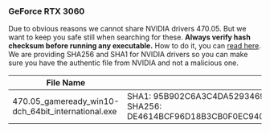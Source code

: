 ### GeForce RTX 3060

Due to obvious reasons we cannot share NVIDIA drivers 470.05. But we want to keep you safe still when searching for these. **Always verify hash checksum before running any executable.** How to do it, you can [read here](https://github.com/nicehash/NiceHashQuickMiner/tree/main/checksums). We are providing SHA256 and SHA1 for NVIDIA drivers so you can make sure you have the authentic file from NVIDIA and not a malicious one.

File Name | Hash checksum
-----|---
470.05_gameready_win10-dch_64bit_international.exe | SHA1: 95B902C6A3C4DA52934697BF9B39C9E629E35CD0<br>SHA256: DE4614BCF96D18B3CB0F0EC94095176E03C00C66E910B0017BAD9B494AA536E2